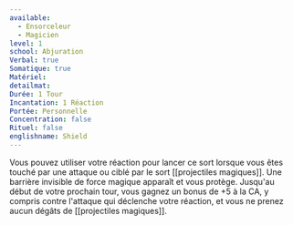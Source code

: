 ```yaml
---
available:
  - Ensorceleur
  - Magicien
level: 1
school: Abjuration
Verbal: true
Somatique: true
Matériel: 
detailmat: 
Durée: 1 Tour
Incantation: 1 Réaction
Portée: Personnelle
Concentration: false
Rituel: false
englishname: Shield
---
```

Vous pouvez utiliser votre réaction pour lancer ce sort lorsque vous êtes touché par une attaque ou ciblé par le sort [[projectiles magiques]]. Une barrière invisible de force magique apparaît et vous protège. Jusqu'au début de votre prochain tour, vous gagnez un bonus de +5 à la CA, y compris contre l'attaque qui déclenche votre réaction, et vous ne prenez aucun dégâts de [[projectiles magiques]].
